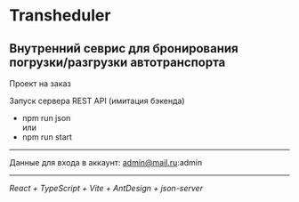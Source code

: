 # Transheduler
## Внутренний севрис для бронирования погрузки/разгрузки автотранспорта

Проект на заказ

Запуск сервера REST API (имитация бэкенда)
- npm run json  
или
- npm run start

---
Данные для входа в аккаунт: admin@mail.ru:admin

---
_React + TypeScript + Vite + AntDesign + json-server_
